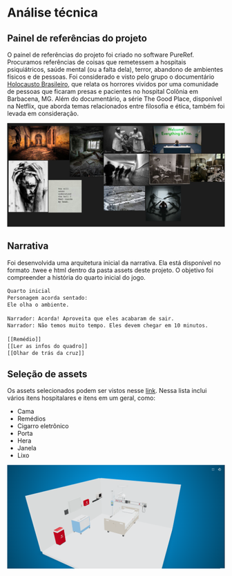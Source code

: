# Análise técnica  

## Painel de referências do projeto
O painel de referências do projeto foi criado no software PureRef. Procuramos referências de coisas que remetessem a hospitais psiquiátricos, saúde mental (ou a falta dela), terror, abandono de ambientes físicos e de pessoas. Foi considerado e visto pelo grupo o documentário [Holocausto Brasileiro](https://www.youtube.com/watch?v=jIentTu8nc4), que relata os horrores vividos por uma comunidade de pessoas que ficaram presas e pacientes no hospital Colônia em Barbacena, MG. Além do documentário, a série The Good Place, disponível na Netflix, que aborda temas relacionados entre filosofia e ética, também foi levada em consideração.

![Referências](../../assets/referencias.PNG)

## Narrativa
Foi desenvolvida uma arquitetura inicial da narrativa. Ela está disponível no formato .twee e html dentro da pasta assets deste projeto. O objetivo foi compreender a história do quarto inicial do jogo. 

```
Quarto inicial
Personagem acorda sentado:
Ele olha o ambiente. 

Narrador: Acorda! Aproveita que eles acabaram de sair.
Narrador: Não temos muito tempo. Eles devem chegar em 10 minutos.

[[Remédio]]
[[Ler as infos do quadro]]
[[Olhar de trás da cruz]]
```

## Seleção de assets
Os assets selecionados podem ser vistos nesse <a href="https://docs.google.com/document/d/1HDZwpEH3jQ00SaCqW1qbGwzW8cKv6jx84AfXTafQsRs/edit?tab=t.0">link</a>. Nessa lista inclui vários itens hospitalares e itens em um geral, como:
* Cama 
* Remédios
* Cigarro eletrônico
* Porta
* Hera
* Janela
* Lixo 

![Hospital](../../assets/hospitale.PNG)
